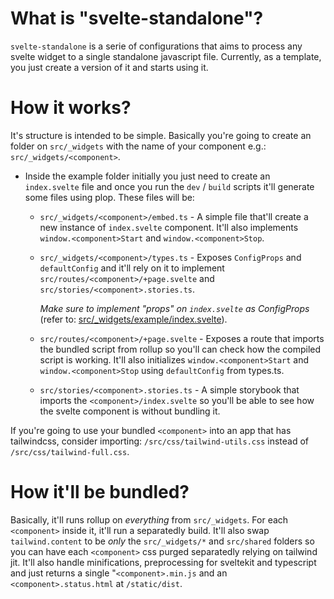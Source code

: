 # What is "svelte-standalone"?

`svelte-standalone` is a serie of configurations that aims to process any svelte widget to a single standalone javascript file. Currently, as a template, you just create a version of it and starts using it.

# How it works?

It's structure is intended to be simple. Basically you're going to create an folder on `src/_widgets` with the name of your component e.g.: `src/_widgets/<component>`. 
- Inside the example folder initially you just need to create an `index.svelte` file and once you run the `dev` / `build` scripts it'll generate some files using plop. These files will be:
  - `src/_widgets/<component>/embed.ts` - A simple file that'll create a new instance of `index.svelte` component. It'll also implements `window.<component>Start` and `window.<component>Stop`.  
  - `src/_widgets/<component>/types.ts` - Exposes `ConfigProps` and `defaultConfig` and it'll rely on it to implement `src/routes/<component>/+page.svelte` and `src/stories/<component>.stories.ts`. 
   
    _Make sure to implement "props" on `index.svelte` as ConfigProps_ (refer to: [src/_widgets/example/index.svelte](https://github.com/brenoliradev/svelte-standalone/blob/main/src/_widgets/example/index.svelte#L4)).
  - `src/routes/<component>/+page.svelte` -  Exposes a route that imports the bundled script from rollup so you'll can check how the compiled script is working. It'll also initializes `window.<component>Start` and `window.<component>Stop` using `defaultConfig` from types.ts.
  - `src/stories/<component>.stories.ts` -  A simple storybook that imports the `<component>/index.svelte` so you'll be able to see how the svelte component is without bundling it. 

If you're going to use your bundled `<component>` into an app that has tailwindcss, consider importing: `/src/css/tailwind-utils.css` instead of `/src/css/tailwind-full.css`.

# How it'll be bundled?

Basically, it'll runs rollup on *everything* from `src/_widgets`. For each `<component>` inside it, it'll run a separatedly build. It'll also swap `tailwind.content` to be *only* the `src/_widgets/*` and `src/shared` folders so you can have each `<component>` css purged separatedly relying on tailwind jit. It'll also handle minifications, preprocessing for sveltekit and typescript and just returns a single "`<component>.min.js` and an `<component>.status.html` at `/static/dist`. 
